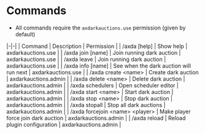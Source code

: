 # Commands

* All commands require the `axdarkauctions.use` permission (given by default)

|-|-|
| Command | Description | Permission |
| /axda [help] | Show help | axdarkauctions.use |
| /axda join [name] | Join running dark auction | axdarkauctions.use |
| /axda leave | Join running dark auction | axdarkauctions.use |
| /axda info [name] | See when the dark auction will run next | axdarkauctions.use |
| /axda create &lt;name> | Create dark auction | axdarkauctions.admin |
| /axda delete &lt;name> | Delete dark auction | axdarkauctions.admin |
| /axda schedulers | Open scheduler editor | axdarkauctions.admin |
| /axda start &lt;name> | Start dark auction | axdarkauctions.admin |
| /axda stop &lt;name> | Stop dark auction | axdarkauctions.admin |
| /axda stopall | Stop all dark auctions | axdarkauctions.admin |
| /axda forcejoin &lt;name> &lt;player> | Make player force join dark auction | axdarkauctions.admin |
| /axda reload | Reload plugin configuration | axdarkauctions.admin |